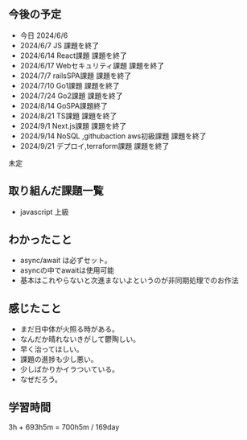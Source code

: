 ## 今後の予定
- 今日 2024/6/6
- 2024/6/7 JS 課題を終了
- 2024/6/14 React課題 課題を終了
- 2024/6/17 Webセキュリティ課題 課題を終了
- 2024/7/7 railsSPA課題 課題を終了
- 2024/7/10 Go1課題 課題を終了
- 2024/7/24 Go2課題 課題を終了
- 2024/8/14 GoSPA課題終了
- 2024/8/21 TS課題 課題を終了
- 2024/9/1 Next.js課題 課題を終了
- 2024/9/14 NoSQL ,githubaction aws初級課題 課題を終了
- 2024/9/21 デプロイ,terraform課題 課題を終了

未定

## 取り組んだ課題一覧
- javascript 上級
## わかったこと
- async/await は必ずセット。
- asyncの中でawaitは使用可能
- 基本はこれやらないと次進まないよというのが非同期処理でのお作法
## 感じたこと
- まだ日中体が火照る時がある。
- なんだか晴れないきがして鬱陶しい。
- 早く治ってほしい。
- 課題の進捗も少し悪い。
- 少しばかりかイラついている。
- なぜだろう。
## 学習時間
3h + 693h5m
= 700h5m  / 169day